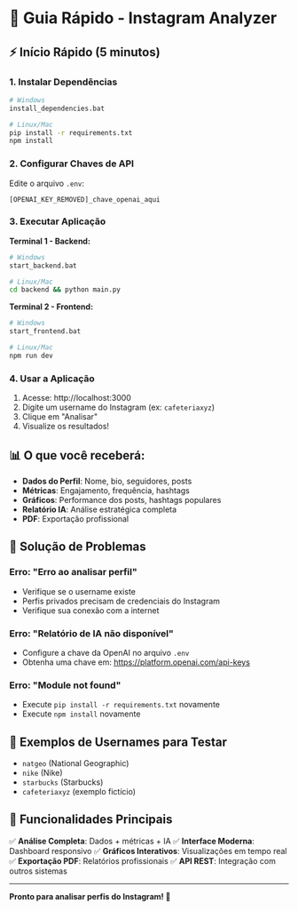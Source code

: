 # 🚀 Guia Rápido - Instagram Analyzer

## ⚡ Início Rápido (5 minutos)

### 1. Instalar Dependências
```bash
# Windows
install_dependencies.bat

# Linux/Mac
pip install -r requirements.txt
npm install
```

### 2. Configurar Chaves de API
Edite o arquivo `.env`:
```env
[OPENAI_KEY_REMOVED]_chave_openai_aqui
```

### 3. Executar Aplicação

**Terminal 1 - Backend:**
```bash
# Windows
start_backend.bat

# Linux/Mac
cd backend && python main.py
```

**Terminal 2 - Frontend:**
```bash
# Windows
start_frontend.bat

# Linux/Mac
npm run dev
```

### 4. Usar a Aplicação
1. Acesse: http://localhost:3000
2. Digite um username do Instagram (ex: `cafeteriaxyz`)
3. Clique em "Analisar"
4. Visualize os resultados!

## 📊 O que você receberá:

- **Dados do Perfil**: Nome, bio, seguidores, posts
- **Métricas**: Engajamento, frequência, hashtags
- **Gráficos**: Performance dos posts, hashtags populares
- **Relatório IA**: Análise estratégica completa
- **PDF**: Exportação profissional

## 🔧 Solução de Problemas

### Erro: "Erro ao analisar perfil"
- Verifique se o username existe
- Perfis privados precisam de credenciais do Instagram
- Verifique sua conexão com a internet

### Erro: "Relatório de IA não disponível"
- Configure a chave da OpenAI no arquivo `.env`
- Obtenha uma chave em: https://platform.openai.com/api-keys

### Erro: "Module not found"
- Execute `pip install -r requirements.txt` novamente
- Execute `npm install` novamente

## 🎯 Exemplos de Usernames para Testar

- `natgeo` (National Geographic)
- `nike` (Nike)
- `starbucks` (Starbucks)
- `cafeteriaxyz` (exemplo fictício)

## 📱 Funcionalidades Principais

✅ **Análise Completa**: Dados + métricas + IA
✅ **Interface Moderna**: Dashboard responsivo
✅ **Gráficos Interativos**: Visualizações em tempo real
✅ **Exportação PDF**: Relatórios profissionais
✅ **API REST**: Integração com outros sistemas

---

**Pronto para analisar perfis do Instagram! 🚀**
